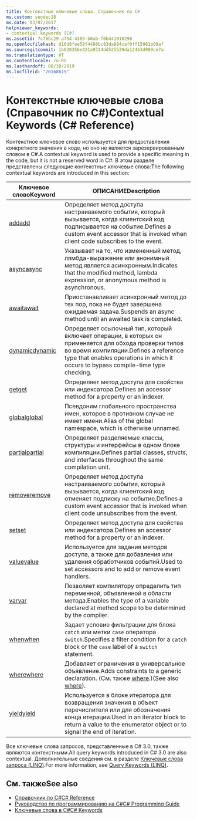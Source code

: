 ```yaml
---
title: Контекстные ключевые слова. Справочник по C#
ms.custom: seodec18
ms.date: 03/07/2017
helpviewer_keywords:
- contextual keywords [C#]
ms.assetid: 7c76bc29-a754-4389-b0ab-f6b441018298
ms.openlocfilehash: d16d8fee58f4480bc83da884caf0ff15981b09af
ms.sourcegitcommit: 1b020356e421a9314dd525539da12463d980ce7a
ms.translationtype: HT
ms.contentlocale: ru-RU
ms.lasthandoff: 08/30/2019
ms.locfileid: "70168619"
---
```

# <a name="contextual-keywords-c-reference"></a><span data-ttu-id="54beb-102">Контекстные ключевые слова (Справочник по C#)</span><span class="sxs-lookup"><span data-stu-id="54beb-102">Contextual Keywords (C# Reference)</span></span>

<span data-ttu-id="54beb-103">Контекстное ключевое слово используется для предоставления конкретного значения в коде, но оно не является зарезервированным словом в C#.</span><span class="sxs-lookup"><span data-stu-id="54beb-103">A contextual keyword is used to provide a specific meaning in the code, but it is not a reserved word in C#.</span></span> <span data-ttu-id="54beb-104">В этом разделе представлены следующие контекстные ключевые слова:</span><span class="sxs-lookup"><span data-stu-id="54beb-104">The following contextual keywords are introduced in this section:</span></span>  
  
|<span data-ttu-id="54beb-105">Ключевое слово</span><span class="sxs-lookup"><span data-stu-id="54beb-105">Keyword</span></span>|<span data-ttu-id="54beb-106">ОПИСАНИЕ</span><span class="sxs-lookup"><span data-stu-id="54beb-106">Description</span></span>|  
|-------------|-----------------|  
|[<span data-ttu-id="54beb-107">add</span><span class="sxs-lookup"><span data-stu-id="54beb-107">add</span></span>](./add.md)|<span data-ttu-id="54beb-108">Определяет метод доступа настраиваемого события, который вызывается, когда клиентский код подписывается на событие.</span><span class="sxs-lookup"><span data-stu-id="54beb-108">Defines a custom event accessor that is invoked when client code subscribes to the event.</span></span>|  
|[<span data-ttu-id="54beb-109">async</span><span class="sxs-lookup"><span data-stu-id="54beb-109">async</span></span>](./async.md)|<span data-ttu-id="54beb-110">Указывает на то, что измененный метод, лямбда-выражение или анонимный метод является асинхронным.</span><span class="sxs-lookup"><span data-stu-id="54beb-110">Indicates that the modified method, lambda expression, or anonymous method is asynchronous.</span></span>|  
|[<span data-ttu-id="54beb-111">await</span><span class="sxs-lookup"><span data-stu-id="54beb-111">await</span></span>](../operators/await.md)|<span data-ttu-id="54beb-112">Приостанавливает асинхронный метод до тех пор, пока не будет завершена ожидаемая задача.</span><span class="sxs-lookup"><span data-stu-id="54beb-112">Suspends an async method until an awaited task is completed.</span></span>|  
|[<span data-ttu-id="54beb-113">dynamic</span><span class="sxs-lookup"><span data-stu-id="54beb-113">dynamic</span></span>](./dynamic.md)|<span data-ttu-id="54beb-114">Определяет ссылочный тип, который включает операции, в которых он применяется для обхода проверки типов во время компиляции.</span><span class="sxs-lookup"><span data-stu-id="54beb-114">Defines a reference type that enables operations in which it occurs to bypass compile-time type checking.</span></span>|  
|[<span data-ttu-id="54beb-115">get</span><span class="sxs-lookup"><span data-stu-id="54beb-115">get</span></span>](./get.md)|<span data-ttu-id="54beb-116">Определяет метод доступа для свойства или индексатора.</span><span class="sxs-lookup"><span data-stu-id="54beb-116">Defines an accessor method for a property or an indexer.</span></span>|  
|[<span data-ttu-id="54beb-117">global</span><span class="sxs-lookup"><span data-stu-id="54beb-117">global</span></span>](../operators/namespace-alias-qualifier.md)|<span data-ttu-id="54beb-118">Псевдоним глобального пространства имен, которое в противном случае не имеет имени.</span><span class="sxs-lookup"><span data-stu-id="54beb-118">Alias of the global namespace, which is otherwise unnamed.</span></span>|  
|[<span data-ttu-id="54beb-119">partial</span><span class="sxs-lookup"><span data-stu-id="54beb-119">partial</span></span>](./partial-type.md)|<span data-ttu-id="54beb-120">Определяет разделяемые классы, структуры и интерфейсы в одном блоке компиляции.</span><span class="sxs-lookup"><span data-stu-id="54beb-120">Defines partial classes, structs, and interfaces throughout the same compilation unit.</span></span>|  
|[<span data-ttu-id="54beb-121">remove</span><span class="sxs-lookup"><span data-stu-id="54beb-121">remove</span></span>](./remove.md)|<span data-ttu-id="54beb-122">Определяет метод доступа настраиваемого события, который вызывается, когда клиентский код отменяет подписку на событие.</span><span class="sxs-lookup"><span data-stu-id="54beb-122">Defines a custom event accessor that is invoked when client code unsubscribes from the event.</span></span>|  
|[<span data-ttu-id="54beb-123">set</span><span class="sxs-lookup"><span data-stu-id="54beb-123">set</span></span>](./set.md)|<span data-ttu-id="54beb-124">Определяет метод доступа для свойства или индексатора.</span><span class="sxs-lookup"><span data-stu-id="54beb-124">Defines an accessor method for a property or an indexer.</span></span>|  
|[<span data-ttu-id="54beb-125">value</span><span class="sxs-lookup"><span data-stu-id="54beb-125">value</span></span>](./value.md)|<span data-ttu-id="54beb-126">Используется для задания методов доступа, а также для добавления или удаления обработчиков событий.</span><span class="sxs-lookup"><span data-stu-id="54beb-126">Used to set accessors and to add or remove event handlers.</span></span>|  
|[<span data-ttu-id="54beb-127">var</span><span class="sxs-lookup"><span data-stu-id="54beb-127">var</span></span>](./var.md)|<span data-ttu-id="54beb-128">Позволяет компилятору определить тип переменной, объявленной в области метода.</span><span class="sxs-lookup"><span data-stu-id="54beb-128">Enables the type of a variable declared at method scope to be determined by the compiler.</span></span>|  
|[<span data-ttu-id="54beb-129">when</span><span class="sxs-lookup"><span data-stu-id="54beb-129">when</span></span>](when.md)|<span data-ttu-id="54beb-130">Задает условие фильтрации для блока `catch` или метки `case` оператора `switch`.</span><span class="sxs-lookup"><span data-stu-id="54beb-130">Specifies a filter condition for a `catch` block or the `case` label of a `switch` statement.</span></span>|
|[<span data-ttu-id="54beb-131">where</span><span class="sxs-lookup"><span data-stu-id="54beb-131">where</span></span>](./where-generic-type-constraint.md)|<span data-ttu-id="54beb-132">Добавляет ограничения в универсальное объявление.</span><span class="sxs-lookup"><span data-stu-id="54beb-132">Adds constraints to a generic declaration.</span></span> <span data-ttu-id="54beb-133">(См. также [where](./where-clause.md).)</span><span class="sxs-lookup"><span data-stu-id="54beb-133">(See also [where](./where-clause.md)).</span></span>|  
|[<span data-ttu-id="54beb-134">yield</span><span class="sxs-lookup"><span data-stu-id="54beb-134">yield</span></span>](./yield.md)|<span data-ttu-id="54beb-135">Используется в блоке итератора для возвращения значения в объект перечислителя или для обозначения конца итерации.</span><span class="sxs-lookup"><span data-stu-id="54beb-135">Used in an iterator block to return a value to the enumerator object or to signal the end of iteration.</span></span>|  
  
 <span data-ttu-id="54beb-136">Все ключевые слова запросов, представленные в C# 3.0, также являются контекстными.</span><span class="sxs-lookup"><span data-stu-id="54beb-136">All query keywords introduced in C# 3.0 are also contextual.</span></span> <span data-ttu-id="54beb-137">Дополнительные сведения см. в разделе [Ключевые слова запроса (LINQ)](./query-keywords.md).</span><span class="sxs-lookup"><span data-stu-id="54beb-137">For more information, see [Query Keywords (LINQ)](./query-keywords.md).</span></span>  
  
## <a name="see-also"></a><span data-ttu-id="54beb-138">См. также</span><span class="sxs-lookup"><span data-stu-id="54beb-138">See also</span></span>

- [<span data-ttu-id="54beb-139">Справочник по C#</span><span class="sxs-lookup"><span data-stu-id="54beb-139">C# Reference</span></span>](../index.md)
- [<span data-ttu-id="54beb-140">Руководство по программированию на C#</span><span class="sxs-lookup"><span data-stu-id="54beb-140">C# Programming Guide</span></span>](../../programming-guide/index.md)
- [<span data-ttu-id="54beb-141">Ключевые слова в C#</span><span class="sxs-lookup"><span data-stu-id="54beb-141">C# Keywords</span></span>](./index.md)
